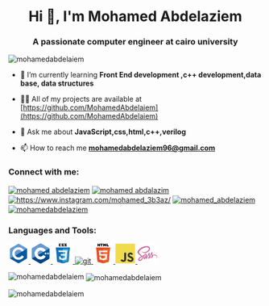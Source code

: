 <h1 align="center">Hi 👋, I'm Mohamed Abdelaziem</h1>
<h3 align="center">A passionate computer engineer at cairo university</h3>

<p align="left"> <img src="https://komarev.com/ghpvc/?username=mohamedabdelaiem&label=Profile%20views&color=0e75b6&style=flat" alt="mohamedabdelaiem" /> </p>

- 🌱 I’m currently learning **Front End development ,c++ development,data base, data structures**

- 👨‍💻 All of my projects are available at [https://github.com/MohamedAbdelaiem](https://github.com/MohamedAbdelaiem)

- 💬 Ask me about **JavaScript,css,html,c++,verilog**

- 📫 How to reach me **mohamedabdelaziem96@gmail.com**

<h3 align="left">Connect with me:</h3>
<p align="left">
<a href="https://linkedin.com/in/mohamed abdelaziem" target="blank"><img align="center" src="https://raw.githubusercontent.com/rahuldkjain/github-profile-readme-generator/master/src/images/icons/Social/linked-in-alt.svg" alt="mohamed abdelaziem" height="30" width="40" /></a>
<a href="https://fb.com/mohamed abdalazim" target="blank"><img align="center" src="https://raw.githubusercontent.com/rahuldkjain/github-profile-readme-generator/master/src/images/icons/Social/facebook.svg" alt="mohamed abdalazim" height="30" width="40" /></a>
<a href="https://instagram.com/https://www.instagram.com/mohamed_3b3az/" target="blank"><img align="center" src="https://raw.githubusercontent.com/rahuldkjain/github-profile-readme-generator/master/src/images/icons/Social/instagram.svg" alt="https://www.instagram.com/mohamed_3b3az/" height="30" width="40" /></a>
<a href="https://codeforces.com/profile/mohamed_abdelaziem" target="blank"><img align="center" src="https://raw.githubusercontent.com/rahuldkjain/github-profile-readme-generator/master/src/images/icons/Social/codeforces.svg" alt="mohamed_abdelaziem" height="30" width="40" /></a>
<a href="https://www.leetcode.com/mohamedabdelaziem" target="blank"><img align="center" src="https://raw.githubusercontent.com/rahuldkjain/github-profile-readme-generator/master/src/images/icons/Social/leet-code.svg" alt="mohamedabdelaziem" height="30" width="40" /></a>
</p>

<h3 align="left">Languages and Tools:</h3>
<p align="left"> <a href="https://www.cprogramming.com/" target="_blank" rel="noreferrer"> <img src="https://raw.githubusercontent.com/devicons/devicon/master/icons/c/c-original.svg" alt="c" width="40" height="40"/> </a> <a href="https://www.w3schools.com/cpp/" target="_blank" rel="noreferrer"> <img src="https://raw.githubusercontent.com/devicons/devicon/master/icons/cplusplus/cplusplus-original.svg" alt="cplusplus" width="40" height="40"/> </a> <a href="https://www.w3schools.com/css/" target="_blank" rel="noreferrer"> <img src="https://raw.githubusercontent.com/devicons/devicon/master/icons/css3/css3-original-wordmark.svg" alt="css3" width="40" height="40"/> </a> <a href="https://git-scm.com/" target="_blank" rel="noreferrer"> <img src="https://www.vectorlogo.zone/logos/git-scm/git-scm-icon.svg" alt="git" width="40" height="40"/> </a> <a href="https://www.w3.org/html/" target="_blank" rel="noreferrer"> <img src="https://raw.githubusercontent.com/devicons/devicon/master/icons/html5/html5-original-wordmark.svg" alt="html5" width="40" height="40"/> </a> <a href="https://developer.mozilla.org/en-US/docs/Web/JavaScript" target="_blank" rel="noreferrer"> <img src="https://raw.githubusercontent.com/devicons/devicon/master/icons/javascript/javascript-original.svg" alt="javascript" width="40" height="40"/> </a> <a href="https://sass-lang.com" target="_blank" rel="noreferrer"> <img src="https://raw.githubusercontent.com/devicons/devicon/master/icons/sass/sass-original.svg" alt="sass" width="40" height="40"/> </a> </p>

<p><img align="left" src="https://github-readme-stats.vercel.app/api/top-langs?username=mohamedabdelaiem&show_icons=true&locale=en&layout=compact" alt="mohamedabdelaiem" /></p>

<p>&nbsp;<img align="center" src="https://github-readme-stats.vercel.app/api?username=mohamedabdelaiem&show_icons=true&locale=en" alt="mohamedabdelaiem" /></p>

<p><img align="center" src="https://github-readme-streak-stats.herokuapp.com/?user=mohamedabdelaiem&" alt="mohamedabdelaiem" /></p>
